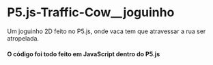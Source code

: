 # P5.js-Traffic-Cow__joguinho
Um joguinho 2D feito no P5.js, onde vaca tem que atravessar a rua ser atropelada.

#### O código foi todo feito em JavaScript dentro do P5.js
